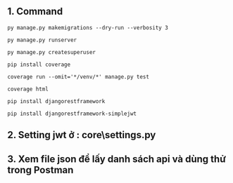 ## 1. Command

>   
    py manage.py makemigrations --dry-run --verbosity 3
>           
    py manage.py runserver
>
    py manage.py createsuperuser
>
    pip install coverage
>
    coverage run --omit='*/venv/*' manage.py test
>
    coverage html
>      
    pip install djangorestframework
>      
    pip install djangorestframework-simplejwt

## 2. Setting jwt ở : core\settings.py

## 3. Xem file json để lấy danh sách api và dùng thử trong Postman
